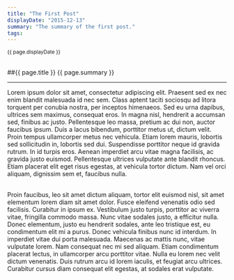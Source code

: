 ```yaml
---
title: "The First Post"
displayDate: "2015-12-13"
summary: "The summary of the first post."
tags:
---
```

<small class="left">
{{ page.displayDate }}
</small>
<br><br>

##{{ page.title }}
{{ page.summary }}

---
Lorem ipsum dolor sit amet, consectetur adipiscing elit. Praesent sed ex nec enim blandit malesuada id nec sem. Class aptent taciti sociosqu ad litora torquent per conubia nostra, per inceptos himenaeos. Sed eu urna dapibus, ultrices sem maximus, consequat eros. In magna nisl, hendrerit a accumsan sed, finibus ac justo. Pellentesque leo massa, pretium ac dui non, auctor faucibus ipsum. Duis a lacus bibendum, porttitor metus ut, dictum velit. Proin tempus ullamcorper metus nec vehicula. Etiam lorem mauris, lobortis sed sollicitudin in, lobortis sed dui. Suspendisse porttitor neque id gravida rutrum. In id turpis eros. Aenean imperdiet arcu vitae magna facilisis, ac gravida justo euismod. Pellentesque ultrices vulputate ante blandit rhoncus. Etiam placerat elit eget risus egestas, at vehicula tortor dictum. Nam vel orci aliquam, dignissim sem et, faucibus nulla.

<br>
Proin faucibus, leo sit amet dictum aliquam, tortor elit euismod nisl, sit amet elementum lorem diam sit amet dolor. Fusce eleifend venenatis odio sed facilisis. Curabitur in ipsum ex. Vestibulum justo turpis, porttitor ac viverra vitae, fringilla commodo massa. Nunc vitae sodales justo, a efficitur nulla. Donec elementum, justo eu hendrerit sodales, ante leo tristique est, eu condimentum elit mi a purus. Donec vehicula finibus nunc id interdum. In imperdiet vitae dui porta malesuada. Maecenas ac mattis nunc, vitae vulputate lorem. Nam consequat nec mi sed aliquam. Etiam condimentum placerat lectus, in ullamcorper arcu porttitor vitae. Nulla eu lorem nec velit dictum venenatis. Duis rutrum arcu id lorem iaculis, et feugiat arcu ultrices. Curabitur cursus diam consequat elit egestas, at sodales erat vulputate.
